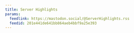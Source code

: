 ```yaml
---
title: Server Highlights
params:
  feedlink: https://mastodon.social/@ServerHighlights.rss
  feedid: 201e441de641bb864aeb4bbf9a25e393
---
```


